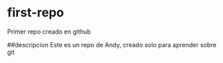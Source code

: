 # first-repo
Primer repo creado en github

##descripcion
Este es un repo de Andy, creado solo para aprender sobre git
